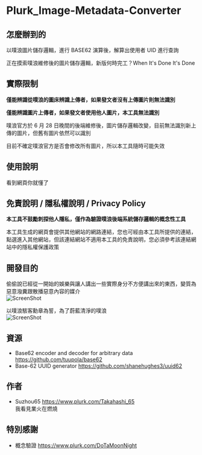 # Plurk_Image-Metadata-Converter
  
## 怎麼辦到的
以噗浪圖片儲存邏輯，進行 BASE62 演算後，解算出使用者 UID 進行查詢  
  
正在摸索噗浪維修後的圖片儲存邏輯，新版何時完工？When It's Done It's Done  

## 實際限制
**僅能辨識從噗浪的圖床辨識上傳者，如果發文者沒有上傳圖片則無法識別**  

**僅能辨識圖片上傳者，如果發文者使用他人圖片，本工具無法識別**  

噗浪官方於 6 月 28 日晚間的後端維修後，圖片儲存邏輯改變，目前無法識別新上傳的圖片，但舊有圖片依然可以識別  

目前不確定噗浪官方是否會修改所有圖片，所以本工具隨時可能失效  

## 使用說明
看到網頁你就懂了  

## 免責說明 / 隱私權說明 / Privacy Policy
**本工具不鼓勵刺探他人隱私，僅作為驗證噗浪後端系統儲存邏輯的概念性工具**  
  
本工具生成的網頁會提供其他網站的網路連結，您也可經由本工具所提供的連結，點選進入其他網站，但該連結網站不適用本工具的免責說明，您必須參考該連結網站中的隱私權保護政策

## 開發目的  
偷偷說已經從一開始的娛樂與讓人講出一些實際身分不方便講出來的東西，變質為惡意潑糞跟散播惡意內容的媒介  
![ScreenShot](https://github.takahashi65.info/lib_img/github_this_is_fine.png)  

以噗浪駭客勳章為誓，為了蔚藍清淨的噗浪  
![ScreenShot](https://github.takahashi65.info/lib_img/github_Plurk_icon.png)  

## 資源
- Base62 encoder and decoder for arbitrary data https://github.com/tuupola/base62  
- Base-62 UUID generator https://github.com/shanehughes3/uuid62 

## 作者
-  Suzhou65 https://www.plurk.com/Takahashi_65   
我看見業火在燃燒  

## 特別感謝
- 概念驗證 https://www.plurk.com/DoTaMoonNight  